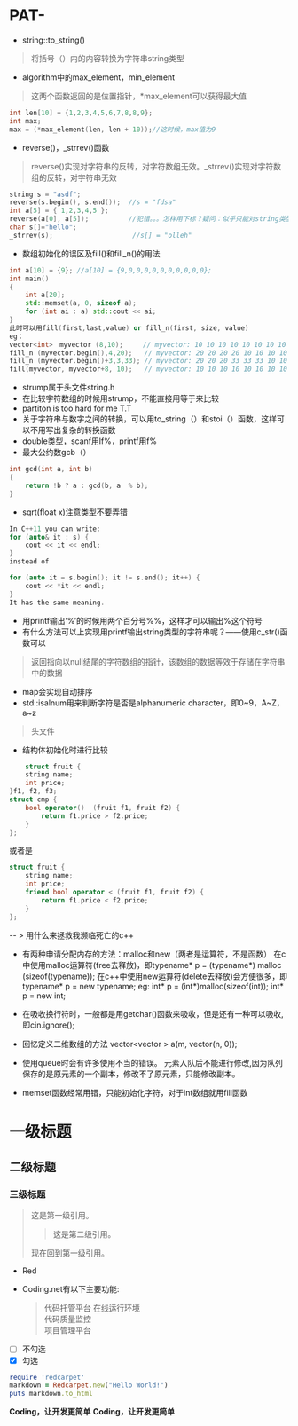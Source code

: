 # PAT-
- string::to_string() 
>将括号（）内的内容转换为字符串string类型
- algorithm中的max_element，min_element
>这两个函数返回的是位置指针，*max_element可以获得最大值
```c++
int len[10] = {1,2,3,4,5,6,7,8,8,9};
int max;
max = (*max_element(len, len + 10));//这时候，max值为9
```
- reverse()，_strrev()函数
> reverse()实现对字符串的反转，对字符数组无效。_strrev()实现对字符数组的反转，对字符串无效
```c++
string s = "asdf";    
reverse(s.begin(), s.end());  //s = "fdsa"
int a[5] = { 1,2,3,4,5 };
reverse(a[0], a[5]);          //犯错。。。怎样用下标？疑问：似乎只能对string类型才可以用reverse
char s[]="hello";
_strrev(s);                    //s[] = "olleh"
```

- 数组初始化的误区及fill()和fill_n()的用法
```c++
int a[10] = {9}; //a[10] = {9,0,0,0,0,0,0,0,0,0,0};
int main()
{
    int a[20];
    std::memset(a, 0, sizeof a);
    for (int ai : a) std::cout << ai;
}
此时可以用fill(first,last,value) or fill_n(first, size, value)
eg：
vector<int>　myvector (8,10);     // myvector: 10 10 10 10 10 10 10 10
fill_n (myvector.begin(),4,20);   // myvector: 20 20 20 20 10 10 10 10
fill_n (myvector.begin()+3,3,33); // myvector: 20 20 20 33 33 33 10 10
fill(myvector, myvector+8, 10);   // myvector: 10 10 10 10 10 10 10 10
```
- strump属于头文件string.h
- 在比较字符数组的时候用strump，不能直接用等于来比较
- partiton is too hard for me T.T
- 关于字符串与数字之间的转换，可以用to_string（）和stoi（）函数，这样可以不用写出复杂的转换函数
- double类型，scanf用lf%，printf用f%
- 最大公约数gcb（）
```c++
int gcd(int a, int b)
{
    return !b ? a : gcd(b, a  % b);
}
```
- sqrt(float x)注意类型不要弄错
```c++
In C++11 you can write:
for (auto& it : s) {
    cout << it << endl;
}
instead of

for (auto it = s.begin(); it != s.end(); it++) {
    cout << *it << endl;
}
It has the same meaning.
```
- 用printf输出‘%’的时候用两个百分号%%，这样才可以输出%这个符号
- 有什么方法可以上实现用printf输出string类型的字符串呢？——使用c_str()函数可以
> 返回指向以null结尾的字符数组的指针，该数组的数据等效于存储在字符串中的数据
- map会实现自动排序
- std::isalnum用来判断字符是否是alphanumeric character，即0~9，A~Z， a~z
>头文件 <cctype>
    
- 结构体初始化时进行比较
    
```c++
    struct fruit {
	string name;
	int price;
}f1, f2, f3;
struct cmp {
	bool operator()  (fruit f1, fruit f2) {
		return f1.price > f2.price;
	}
};
```
    
或者是
```c++
struct fruit {
	string name;
	int price;
	friend bool operator < (fruit f1, fruit f2) {
		return f1.price < f2.price;
	}
};

```
-- > 用什么来拯救我濒临死亡的c++
- 有两种申请分配内存的方法：malloc和new（两者是运算符，不是函数）
在c中使用malloc运算符(free去释放)，即typename* p = (typename*) malloc (sizeof(typename));
在c++中使用new运算符(delete去释放)会方便很多，即typename* p = new typename;
eg:
int* p = (int*)malloc(sizeof(int));
int* p = new int;
- 在吸收换行符时，一般都是用getchar()函数来吸收，但是还有一种可以吸收,即cin.ignore();
- 回忆定义二维数组的方法 vector<vector<int> > a(m, vector<int>(n, 0)); 
- 使用queue时会有许多使用不当的错误。
    元素入队后不能进行修改,因为队列保存的是原元素的一个副本，修改不了原元素，只能修改副本。 
    
 - memset函数经常用错，只能初始化字符，对于int数组就用fill函数
    
# 一级标题
## 二级标题
### 三级标题

> 这是第一级引用。
>
> > 这是第二级引用。
>
> 现在回到第一级引用。

- Red

*  Coding.net有以下主要功能:
    > 代码托管平台
    > 在线运行环境    
    > 代码质量监控    
    > 项目管理平台
    
- [ ] 不勾选
- [x] 勾选
```ruby
require 'redcarpet'
markdown = Redcarpet.new("Hello World!")
puts markdown.to_html
```
**Coding，让开发更简单**
__Coding，让开发更简单__

